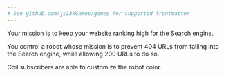 ```yaml
---
# See github.com/js13kGames/games for supported frontmatter
---
```

Your mission is to keep your website ranking high for the Search engine.

You control a robot whose mission is to prevent 404 URLs from falling into the Search engine, while allowing 200 URLs to do so.

Coil subscribers are able to customize the robot color.